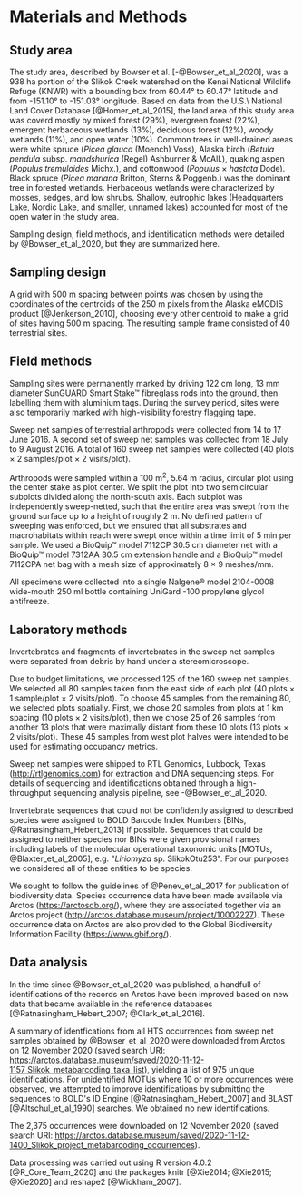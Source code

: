 
# Materials and Methods

## Study area

The study area, described by Bowser et al. [-@Bowser_et_al_2020], was a 938 ha portion of the Slikok Creek watershed on the Kenai National Wildlife Refuge (KNWR) with a bounding box from 60.44° to 60.47° latitude and from -151.10° to -151.03° longitude. Based on data from the U.S.\ National Land Cover Database [@Homer_et_al_2015], the land area of this study area was coverd mostly by mixed forest (29%), evergreen forest (22%), emergent herbaceous wetlands (13%), deciduous forest (12%), woody wetlands (11%), and open water (10%). Common trees in well-drained areas were white spruce (*Picea glauca* (Moench) Voss), Alaska birch (*Betula pendula* subsp. *mandshurica* (Regel) Ashburner & McAll.), quaking aspen (*Populus tremuloides* Michx.), and cottonwood (*Populus* × *hastata* Dode). Black spruce (*Picea mariana* Britton, Sterns & Poggenb.) was the dominant tree in forested wetlands. Herbaceous wetlands were characterized by mosses, sedges, and low shrubs. Shallow, eutrophic lakes (Headquarters Lake, Nordic Lake, and smaller, unnamed lakes) accounted for most of the open water in the study area.

Sampling design, field methods, and identification methods were detailed by @Bowser_et_al_2020, but they are summarized here.

## Sampling design

A grid with 500 m spacing between points was chosen by using the coordinates of the centroids of the 250 m pixels from the Alaska eMODIS product [@Jenkerson_2010], choosing every other centroid to make a grid of sites having 500 m spacing. The resulting sample frame consisted of 40 terrestrial sites.

## Field methods

Sampling sites were permanently marked by driving 122 cm long, 13 mm diameter SunGUARD Smart Stake™ fibreglass rods into the ground, then labelling them with aluminium tags. During the survey period, sites were also temporarily marked with high-visibility forestry flagging tape.

Sweep net samples of terrestrial arthropods were collected from 14 to 17 June 2016. A second set of sweep net samples was collected from 18 July to 9 August 2016. A total of 160 sweep net samples were collected (40 plots × 2 samples/plot × 2 visits/plot).

Arthropods were sampled within a 100 m<sup>2</sup>, 5.64 m radius, circular plot using the center stake as plot center. We split the plot into two semicircular subplots divided along the north-south axis. Each subplot was independently sweep-netted, such that the entire area was swept from the ground surface up to a height of roughly 2 m. No defined pattern of sweeping was enforced, but we ensured that all substrates and macrohabitats within reach were swept once within a time limit of 5 min per sample. We used a BioQuip™ model 7112CP 30.5 cm diameter net with a BioQuip™ model 7312AA 30.5 cm extension handle and a BioQuip™ model 7112CPA net bag with a mesh size of approximately 8 × 9 meshes/mm.

All specimens were collected into a single Nalgene® model 2104-0008 wide-mouth 250 ml bottle containing UniGard -100 propylene glycol antifreeze.

## Laboratory methods

Invertebrates and fragments of invertebrates in the sweep net samples were separated from debris by hand under a stereomicroscope. 

Due to budget limitations, we processed 125 of the 160 sweep net samples. We selected all 80 samples taken from the east side of each plot (40 plots × 1 sample/plot × 2 visits/plot). To choose 45 samples from the remaining 80, we selected plots spatially. First, we chose 20 samples from plots at 1 km spacing (10 plots × 2 visits/plot), then we chose 25 of 26 samples from another 13 plots that were maximally distant from these 10 plots (13 plots × 2 visits/plot). These 45 samples from west plot halves were intended to be used for estimating occupancy metrics.

Sweep net samples were shipped to RTL Genomics, Lubbock, Texas (<http://rtlgenomics.com>) for extraction and DNA sequencing steps. For details of sequencing and identifications obtained through a high-throughput sequencing analysis pipeline, see -@Bowser_et_al_2020.

Invertebrate sequences that could not be confidently assigned to described species were assigned to BOLD Barcode Index Numbers [BINs, @Ratnasingham_Hebert_2013] if possible. Sequences that could be assigned to neither species nor BINs were given provisional names including labels of the molecular operational taxonomic units [MOTUs, @Blaxter_et_al_2005], e.g. "*Liriomyza* sp. SlikokOtu253". For our purposes we considered all of these entities to be species.

We sought to follow the guidelines of @Penev_et_al_2017 for publication of biodiversity data. Species occurrence data have been made available via Arctos (<https://arctosdb.org/>), where they are associated together via an Arctos project (<http://arctos.database.museum/project/10002227>). These occurrence data on Arctos are also provided to the Global Biodiversity Information Facility (<https://www.gbif.org/>).

## Data analysis

In the time since @Bowser_et_al_2020 was published, a handfull of identifications of the records on Arctos have been improved based on new data that became available in the reference databases [@Ratnasingham_Hebert_2007; @Clark_et_al_2016].

A summary of identfications from all HTS occurrences from sweep net samples obtained by @Bowser_et_al_2020 were downloaded from Arctos on 12 November 2020 (saved search URI: <https://arctos.database.museum/saved/2020-11-12-1157_Slikok_metabarcoding_taxa_list>), yielding a list of 975 unique identifications. For unidentified MOTUs where 10 or more occurrences were observed, we attempted to improve identifications by submitting the sequences to BOLD's ID Engine [@Ratnasingham_Hebert_2007] and BLAST [@Altschul_et_al_1990] searches. We obtained no new identifications.

The 2,375 occurrences were downloaded on 12 November 2020 (saved search URI: <https://arctos.database.museum/saved/2020-11-12-1400_Slikok_project_metabarcoding_occurrences>).

Data processing was carried out using R version 4.0.2 [@R_Core_Team_2020] and the packages knitr [@Xie2014; @Xie2015; @Xie2020] and reshape2 [@Wickham_2007].
